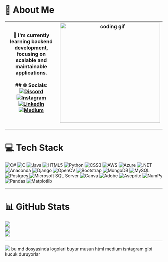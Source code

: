 # 💫 About Me

| <div markdown="span">🌱 I'm currently learning **backend development**, focusing on scalable and maintainable applications.<br><br>## 🌐 Socials:<br>[![Discord](https://img.shields.io/badge/Discord-%237289DA.svg?logo=discord&logoColor=white)](https://discord.gg/codecrew__)  <br>[![Instagram](https://img.shields.io/badge/Instagram-%23E4405F.svg?logo=Instagram&logoColor=white)](https://instagram.com/codecrew__)  <br>[![LinkedIn](https://img.shields.io/badge/LinkedIn-%230077B5.svg?logo=linkedin&logoColor=white)](https://linkedin.com/in/ibrahimtulumcu)  <br>[![Medium](https://img.shields.io/badge/Medium-12100E?logo=medium&logoColor=white)](https://medium.com/@ibrahimtulumcu) </div> | <img src="https://media3.giphy.com/media/v1.Y2lkPTc5MGI3NjExOW5yN3czZG16eHRvOXI1OHp5YWNuenFoZHdlZHkwejZ3OTQ3bDgwayZlcD12MV9pbnRlcm5hbF9naWZfYnlfaWQmY3Q9Zw/ENY5vJgJPEfG3Ym14H/giphy.gif" alt="coding gif" width="320" /> |
|---|---|

---

# 💻 Tech Stack

![C#](https://img.shields.io/badge/c%23-%23239120.svg?style=flat-square&logo=csharp&logoColor=white) 
![C](https://img.shields.io/badge/c-%2300599C.svg?style=flat-square&logo=c&logoColor=white) 
![Java](https://img.shields.io/badge/java-%23ED8B00.svg?style=flat-square&logo=openjdk&logoColor=white) 
![HTML5](https://img.shields.io/badge/html5-%23E34F26.svg?style=flat-square&logo=html5&logoColor=white) 
![Python](https://img.shields.io/badge/python-3670A0?style=flat-square&logo=python&logoColor=ffdd54) 
![CSS3](https://img.shields.io/badge/css3-%231572B6.svg?style=flat-square&logo=css3&logoColor=white) 
![AWS](https://img.shields.io/badge/AWS-%23FF9900.svg?style=flat-square&logo=amazon-aws&logoColor=white) 
![Azure](https://img.shields.io/badge/azure-%230072C6.svg?style=flat-square&logo=microsoftazure&logoColor=white) 
![.NET](https://img.shields.io/badge/.NET-5C2D91?style=flat-square&logo=.net&logoColor=white) 
![Anaconda](https://img.shields.io/badge/Anaconda-%2344A833.svg?style=flat-square&logo=anaconda&logoColor=white) 
![Django](https://img.shields.io/badge/django-%23092E20.svg?style=flat-square&logo=django&logoColor=white) 
![OpenCV](https://img.shields.io/badge/opencv-%23white.svg?style=flat-square&logo=opencv&logoColor=white) 
![Bootstrap](https://img.shields.io/badge/bootstrap-%238511FA.svg?style=flat-square&logo=bootstrap&logoColor=white) 
![MongoDB](https://img.shields.io/badge/MongoDB-%234ea94b.svg?style=flat-square&logo=mongodb&logoColor=white) 
![MySQL](https://img.shields.io/badge/mysql-%2300000f.svg?style=flat-square&logo=mysql&logoColor=white) 
![Postgres](https://img.shields.io/badge/postgres-%23316192.svg?style=flat-square&logo=postgresql&logoColor=white) 
![Microsoft SQL Server](https://img.shields.io/badge/Microsoft%20SQL%20Server-CC2927?style=flat-square&logo=microsoft%20sql%20server&logoColor=white) 
![Canva](https://img.shields.io/badge/Canva-%2300C4CC.svg?style=flat-square&logo=Canva&logoColor=white) 
![Adobe](https://img.shields.io/badge/adobe-%23FF0000.svg?style=flat-square&logo=adobe&logoColor=white) 
![Aseprite](https://img.shields.io/badge/Aseprite-FFFFFF?style=flat-square&logo=Aseprite&logoColor=#7D929E) 
![NumPy](https://img.shields.io/badge/numpy-%23013243.svg?style=flat-square&logo=numpy&logoColor=white) 
![Pandas](https://img.shields.io/badge/pandas-%23150458.svg?style=flat-square&logo=pandas&logoColor=white) 
![Matplotlib](https://img.shields.io/badge/Matplotlib-%23ffffff.svg?style=flat-square&logo=Matplotlib&logoColor=black)

---

# 📊 GitHub Stats

![](https://github-readme-stats.vercel.app/api?username=ibrahimTlmcu&theme=tokyonight&hide_border=false&include_all_commits=true&count_private=false)<br/>
![](https://github-readme-streak-stats.herokuapp.com/?user=ibrahimTlmcu&theme=tokyonight&hide_border=false)<br/>
![](https://github-readme-stats.vercel.app/api/top-langs/?username=ibrahimTlmcu&theme=tokyonight&hide_border=false&include_all_commits=true&count_private=false&layout=compact)

---

[![](https://visitcount.itsvg.in/api?id=ibrahimTlmcu&icon=0&color=0)](https://visitcount.itsvg.in)
bu md dosyasinda logolari buyur musun html medium isntagram gibi kucuk duruyorlar
